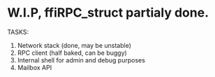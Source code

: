 # W.I.P, ffiRPC_struct partialy done.
TASKS:
  1. Network stack (done, may be unstable)
  2. RPC client (half baked, can be buggy)
  3. Internal shell for admin and debug purposes
  4. Mailbox API
